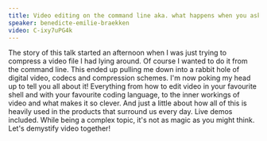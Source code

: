 ```yaml
---
title: Video editing on the command line aka. what happens when you ask a programmer to edit your video
speaker: benedicte-emilie-braekken
video: C-ixy7uPG4k
---
```


The story of this talk started an afternoon when I was just trying to compress a video file I had lying around. Of course I wanted to do it from the command line. This ended up pulling me down into a rabbit hole of digital video, codecs and compression schemes. I'm now poking my head up to tell you all about it! Everything from how to edit video in your favourite shell and with your favourite coding language, to the inner workings of video and what makes it so clever. And just a little about how all of this is heavily used in the products that surround us every day. Live demos included. While being a complex topic, it's not as magic as you might think. Let's demystify video together!
